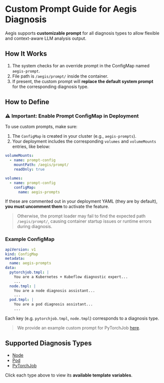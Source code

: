 # Custom Prompt Guide for Aegis Diagnosis

Aegis supports **customizable prompt** for all diagnosis types to allow flexible and context-aware LLM analysis output.

## How It Works

1. The system checks for an override prompt in the ConfigMap named `aegis-prompt`.
2. File path is `/aegis/prompt/` inside the container.
3. If present, the custom prompt will **replace the default system prompt** for the corresponding diagnosis type.

## How to Define

### ⚠️ Important: Enable Prompt ConfigMap in Deployment

To use custom prompts, make sure:

1. The `ConfigMap` is created in your cluster (e.g., `aegis-prompts`).
2. Your deployment includes the corresponding `volumes` and `volumeMounts` entries, like below:

```yaml
volumeMounts:
  - name: prompt-config
    mountPath: /aegis/prompt/
    readOnly: true

volumes:
  - name: prompt-config
    configMap:
      name: aegis-prompts
```

If these are commented out in your deployment YAML (they are by default), **you must uncomment them** to activate the feature.

> Otherwise, the prompt loader may fail to find the expected path `/aegis/prompt/`, causing container startup issues or runtime errors during diagnosis.

### Example ConfigMap

```yaml
apiVersion: v1
kind: ConfigMap
metadata:
  name: aegis-prompts
data:
  pytorchjob.tmpl: |
    You are a Kubernetes + Kubeflow diagnostic expert...
    ...
  node.tmpl: |
    You are a node diagnosis assistant...
    ...
  pod.tmpl: |
    You are a pod diagnosis assistant...
    ...
````

Each key (e.g. `pytorchjob.tmpl`, `node.tmpl`) corresponds to a diagnosis type.

> We provide an example custom prompt for PyTorchJob [here](../deploy/prompt-config.yaml).

## Supported Diagnosis Types

* [Node](./node-diagnosis.md#available-variables)
* [Pod](./pod-diagnosis.md#available-variables)
* [PyTorchJob](./pytorchjob-diagnosis.md#available-variables)

Click each type above to view its **available template variables**.
